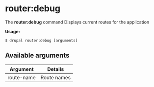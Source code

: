 # router:debug
The **router:debug** command Displays current routes for the application

**Usage:**
```
$ drupal router:debug [arguments] 
```

## Available arguments
Argument | Details
---------|-------------
route-name | Route names
